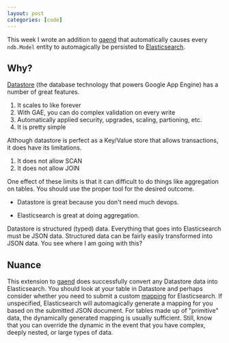 ```yaml
---
layout: post
categories: [code]
---
```


This week I wrote an addition to
[gaend](https://github.com/samedhi/gaend) that automatically causes every `ndb.Model` entity to automagically be persisted to [Elasticsearch](https://www.elastic.co/products/elasticsearch).

## Why?

[Datastore](https://cloud.google.com/datastore/docs/concepts/overview) (the database technology that powers Google App Engine) has a number of great features.
1. It scales to like forever
2. With GAE, you can do complex validation on every write
3. Automatically applied security, upgrades, scaling, partioning, etc.
4. It is pretty simple

Although datastore is perfect as a Key/Value store that allows transactions, it does have its limitations.

1. It does not allow SCAN
2. It does not allow JOIN

One effect of these limits is that it can difficult to do things like aggregation on tables. You should use the proper tool for the desired outcome.

* Datastore is great because you don't need much devops.

* Elasticsearch is great at doing aggregation.

Datastore is structured (typed) data. Everything that goes into Elasticsearch must be JSON data. Structured data can be fairly easily transformed into JSON data. You see where I am going with this?

## Nuance

This extension to [gaend](https://github.com/samedhi/gaend) does successfully convert any Datastore data into Elasticsearch. You should look at your table in Datastore and perhaps consider whether you need to submit a custom [mapping](https://www.elastic.co/guide/en/elasticsearch/reference/current/mapping.html) for Elasticsearch. If unspecified, Elasticsearch will automagically generate a mapping for you based on the submitted JSON document. For tables made up of "primitive" data, the dynamically generated mapping is usually sufficient. Still, know that you can override the dynamic in the event that you have complex, deeply nested, or large types of data.
